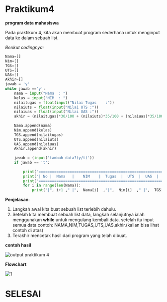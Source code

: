 # Praktikum4

**program data mahasiswa**

Pada praktikum 4, kita akan membuat program sederhana untuk menginput data ke dalam sebuah list.

*Berikut codingnya:*

```python
Nama=[]
Nim=[]
TGS=[]
UTS=[]
UAS=[]
Akhir=[]
jawab = 'y'
while jawab =='y':
    nama = input("Nama  : ")
    kelas = input("NIM  : ")
    nilaitugas = float(input("Nilai Tugas    :"))
    nilaiuts = float(input("Nilai UTS :"))
    nilaiuas = float(input("Nilai UAS :"))
    akhir = (nilaitugas)*30/100 + (nilaiuts)*35/100 + (nilaiuas)*35/100
    
    Nama.append(nama)
    Nim.append(kelas)
    TGS.append(nilaitugas)
    UTS.append(nilaiuts)
    UAS.append(nilaiuas)
    Akhir.append(akhir)
    
    jawab = (input('tambah data?(y/t)'))
    if jawab == 't':
    
        print("==========================================================================");
        print("| No |  Nama   |    NIM    |  Tugas  |  UTS  |  UAS  |  Akhir  |");
        print("==========================================================================");
        for i in range(len(Nama)):
            print("|", i+1 ," |",  Nama[i]  ,"|",  Nim[i]  ," |",  TGS[i]  ," |",  UTS[i]  ," |",  UAS[i]  ," |",  Akhir[i]," |")


```
**Penjelasan**:

1.  Langkah awal kita buat sebuah list terlebih dahulu.
2.  Setelah kita membuat sebuah list data, langkah selanjutnya ialah menggunakan **while** untuk mengulang kembali data. setelah itu input semua data contoh: NAMA,NIM,TUGAS,UTS,UAS,akhir.(kalian bisa lihat contoh di atas)
3.  Terakhir mencetak hasil dari program yang telah dibuat.

**contoh hasil**

![output praktikum 4](https://user-images.githubusercontent.com/56957271/69405069-4fb45b80-0d31-11ea-8912-25055ddc1042.JPG)

**Flowchart**

![1](https://user-images.githubusercontent.com/56957271/69475291-ee0df300-0dfd-11ea-99da-03b5db99ba46.JPG)

# SELESAI
